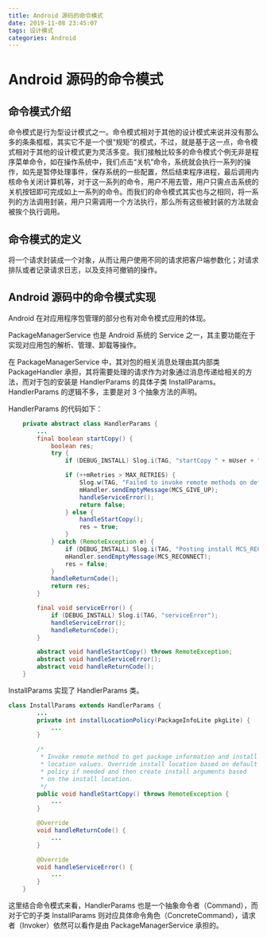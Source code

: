 ```yaml
---
title: Android 源码的命令模式
date: 2019-11-08 23:45:07
tags: 设计模式
categories: Android
---
```


# Android 源码的命令模式

## 命令模式介绍

命令模式是行为型设计模式之一。命令模式相对于其他的设计模式来说并没有那么多的条条框框，其实它不是一个很“规矩”的模式，不过，就是基于这一点，命令模式相对于其他的设计模式更为灵活多变。我们接触比较多的命令模式个例无非是程序菜单命令，如在操作系统中，我们点击“关机”命令，系统就会执行一系列的操作，如先是暂停处理事件，保存系统的一些配置，然后结束程序进程，最后调用内核命令关闭计算机等，对于这一系列的命令，用户不用去管，用户只需点击系统的关机按钮即可完成如上一系列的命令。而我们的命令模式其实也与之相同，将一系列的方法调用封装，用户只需调用一个方法执行，那么所有这些被封装的方法就会被挨个执行调用。

## 命令模式的定义

将一个请求封装成一个对象，从而让用户使用不同的请求把客户端参数化；对请求排队或者记录请求日志，以及支持可撤销的操作。

## Android 源码中的命令模式实现

Android 在对应用程序包管理的部分也有对命令模式应用的体现。

PackageManagerService 也是 Android 系统的 Service 之一，其主要功能在于实现对应用包的解析、管理、卸载等操作。

在 PackageManagerService 中，其对包的相关消息处理由其内部类 PackageHandler 承担，其将需要处理的请求作为对象通过消息传递给相关的方法，而对于包的安装是 HandlerParams 的具体子类 InstallParams。HandlerParams 的逻辑不多，主要是对 3 个抽象方法的声明。

HandlerParams 的代码如下：

```java
    private abstract class HandlerParams {
        ...
        final boolean startCopy() {
            boolean res;
            try {
                if (DEBUG_INSTALL) Slog.i(TAG, "startCopy " + mUser + ": " + this);

                if (++mRetries > MAX_RETRIES) {
                    Slog.w(TAG, "Failed to invoke remote methods on default container service. Giving up");
                    mHandler.sendEmptyMessage(MCS_GIVE_UP);
                    handleServiceError();
                    return false;
                } else {
                    handleStartCopy();
                    res = true;
                }
            } catch (RemoteException e) {
                if (DEBUG_INSTALL) Slog.i(TAG, "Posting install MCS_RECONNECT");
                mHandler.sendEmptyMessage(MCS_RECONNECT);
                res = false;
            }
            handleReturnCode();
            return res;
        }

        final void serviceError() {
            if (DEBUG_INSTALL) Slog.i(TAG, "serviceError");
            handleServiceError();
            handleReturnCode();
        }

        abstract void handleStartCopy() throws RemoteException;
        abstract void handleServiceError();
        abstract void handleReturnCode();
    }
```

InstallParams 实现了 HandlerParams 类。

```java
class InstallParams extends HandlerParams {
        ...
        private int installLocationPolicy(PackageInfoLite pkgLite) {
            ...
        }

        /*
         * Invoke remote method to get package information and install
         * location values. Override install location based on default
         * policy if needed and then create install arguments based
         * on the install location.
         */
        public void handleStartCopy() throws RemoteException {
            ...
        }

        @Override
        void handleReturnCode() {
            ...
        }

        @Override
        void handleServiceError() {
            ...
        }
    }
```

这里结合命令模式来看，HandlerParams 也是一个抽象命令者（Command），而对于它的子类 InstallParams 则对应具体命令角色（ConcreteCommand），请求者（Invoker）依然可以看作是由 PackageManagerService 承担的。